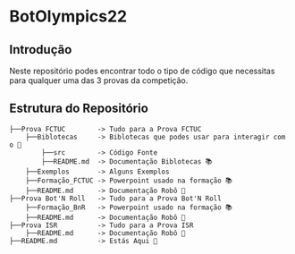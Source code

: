 # BotOlympics22


## Introdução
Neste repositório podes encontrar todo o tipo de código que necessitas para qualquer uma das 3 provas da competição.


## Estrutura do Repositório
```
├──Prova FCTUC        -> Tudo para a Prova FCTUC
    ├──Biblotecas     -> Biblotecas que podes usar para interagir com o 🤖
        ├──src        -> Código Fonte
        ├──README.md  -> Documentação Biblotecas 📚
    ├──Exemplos       -> Alguns Exemplos
    ├──Formação_FCTUC -> Powerpoint usado na formação 📚
    ├──README.md      -> Documentação Robô 🤖
├──Prova Bot'N Roll   -> Tudo para a Prova Bot'N Roll
    ├──Formação_BnR   -> Powerpoint usado na formação 📚
    ├──README.md      -> Documentação Robô 🤖
├──Prova ISR          -> Tudo para a Prova ISR
    ├──README.md      -> Documentação Robô 🤖
├──README.md          -> Estás Aqui 🎯
```